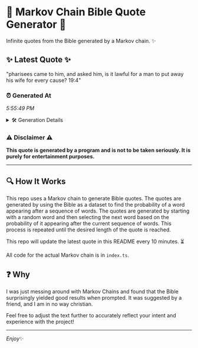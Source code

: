 # 📖 Markov Chain Bible Quote Generator 📖

Infinite quotes from the Bible generated by a Markov chain. ✨

## ✨ Latest Quote ✨
"pharisees came to him, and asked him, is it lawful for a man to put away his wife for every cause? 19:4"

### ⏰ Generated At
*5:55:49 PM*

<details>
    <summary>🛠️ Generation Details</summary>
    <p>
        <strong>🌱 Seed:</strong> pharisees<br>
        <strong>🔄 Iterations:</strong> 21<br>
        <strong>📜 Context History:</strong><br>[ pharisees ]: came<br>[ pharisees, came ]: to<br>[ pharisees, came, to ]: him,<br>[ pharisees, came, to, him, ]: and<br>[ pharisees, came, to, him,, and ]: asked<br>[ pharisees, came, to, him,, and, asked ]: him,<br>[ came, to, him,, and, asked, him, ]: is<br>[ to, him,, and, asked, him,, is ]: it<br>[ him,, and, asked, him,, is, it ]: lawful<br>[ and, asked, him,, is, it, lawful ]: for<br>[ asked, him,, is, it, lawful, for ]: a<br>[ him,, is, it, lawful, for, a ]: man<br>[ is, it, lawful, for, a, man ]: to<br>[ it, lawful, for, a, man, to ]: put<br>[ lawful, for, a, man, to, put ]: away<br>[ for, a, man, to, put, away ]: his<br>[ a, man, to, put, away, his ]: wife<br>[ man, to, put, away, his, wife ]: for<br>[ to, put, away, his, wife, for ]: every<br>[ put, away, his, wife, for, every ]: cause?<br>[ away, his, wife, for, every, cause? ]: 19:4<br>
    </p>
</details>

### ⚠️ Disclaimer ⚠️
**This quote is generated by a program and is not to be taken seriously. It is purely for entertainment purposes.**

---

## 🔍 How It Works

This repo uses a Markov chain to generate Bible quotes. The quotes are generated by using the Bible as a dataset to find the probability of a word appearing after a sequence of words. The quotes are generated by starting with a random word and then selecting the next word based on the probability of it appearing after the current sequence of words. This process is repeated until the desired length of the quote is reached.

This repo will update the latest quote in this README every 10 minutes. ⏳

All code for the actual Markov chain is in `index.ts`.

## ❓ Why

I was just messing around with Markov Chains and found that the Bible surprisingly yielded good results when prompted. 
It was suggested by a friend, and I am in no way christian.

Feel free to adjust the text further to accurately reflect your intent and experience with the project!

---

*Enjoy*✨
